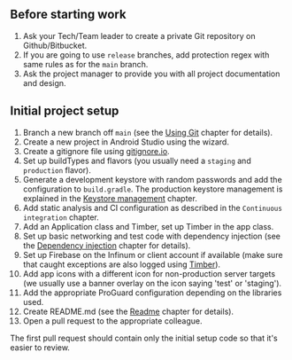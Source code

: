 ## Before starting work

1. Ask your Tech/Team leader to create a private Git repository on Github/Bitbucket.
2. If you are going to use `release` branches, add protection regex with same rules as for the `main` branch.
3. Ask the project manager to provide you with all project documentation and design.

## Initial project setup

1. Branch a new branch off `main` (see the [Using Git](/books/android/building-quality-apps/using-git) chapter for details).
2. Create a new project in Android Studio using the wizard.
3. Create a gitignore file using [gitignore.io](https://www.gitignore.io/).
4. Set up buildTypes and flavors (you usually need a `staging` and `production` flavor).
5. Generate a development keystore with random passwords and add the configuration to `build.gradle`. The production keystore management is explained in the [Keystore management](/books/android/common-android/keystore-management) chapter.
6. Add static analysis and CI configuration as described in the `Continuous integration` chapter.
7. Add an Application class and Timber, set up Timber in the app class.
8. Set up basic networking and test code with dependency injection (see the [Dependency injection](/books/android/project-structure/dependency-injection) chapter for details).
9. Set up Firebase on the Infinum or client account if available (make sure that caught exceptions are also logged using [Timber](https://github.com/JakeWharton/timber)).
10. Add app icons with a different icon for non-production server targets (we usually use a banner overlay on the icon saying 'test' or 'staging').
11. Add the appropriate ProGuard configuration depending on the libraries used.
12. Create README.md (see the [Readme](/books/android/internal-section/project-readme) chapter for details). 
13. Open a pull request to the appropriate colleague.

The first pull request should contain only the initial setup code so that it's easier to review.
